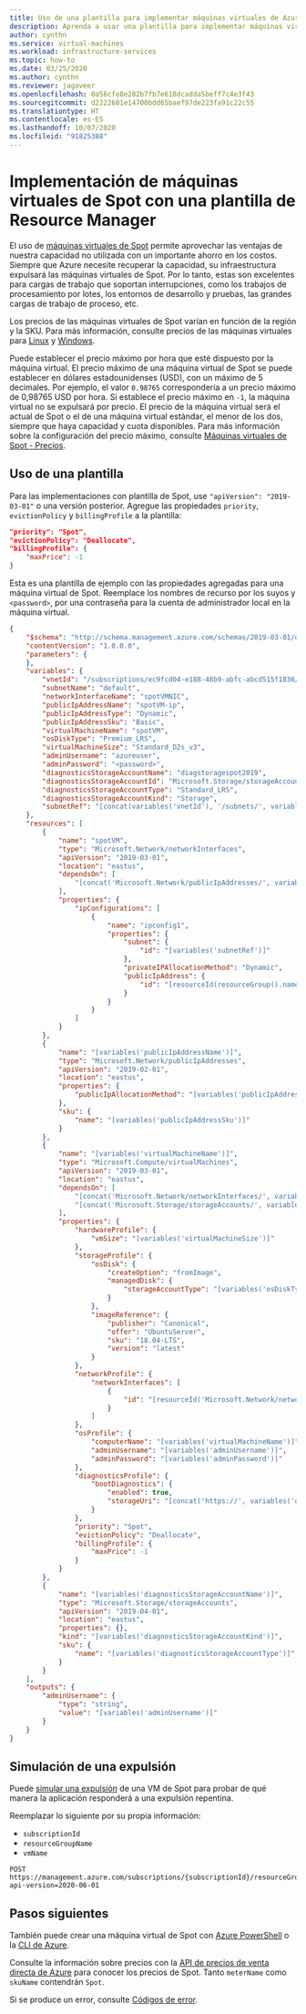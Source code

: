 ```yaml
---
title: Uso de una plantilla para implementar máquinas virtuales de Azure Spot
description: Aprenda a usar una plantilla para implementar máquinas virtuales de Spot para ahorrar costos.
author: cynthn
ms.service: virtual-machines
ms.workload: infrastructure-services
ms.topic: how-to
ms.date: 03/25/2020
ms.author: cynthn
ms.reviewer: jagaveer
ms.openlocfilehash: 0a56cfe8e282b7fb7e618dcadda5beff7c4e3f43
ms.sourcegitcommit: d2222681e14700bdd65baef97de223fa91c22c55
ms.translationtype: HT
ms.contentlocale: es-ES
ms.lasthandoff: 10/07/2020
ms.locfileid: "91825388"
---
```

# <a name="deploy-spot-vms-using-a-resource-manager-template"></a>Implementación de máquinas virtuales de Spot con una plantilla de Resource Manager

El uso de [máquinas virtuales de Spot](../spot-vms.md) permite aprovechar las ventajas de nuestra capacidad no utilizada con un importante ahorro en los costos. Siempre que Azure necesite recuperar la capacidad, su infraestructura expulsará las máquinas virtuales de Spot. Por lo tanto, estas son excelentes para cargas de trabajo que soportan interrupciones, como los trabajos de procesamiento por lotes, los entornos de desarrollo y pruebas, las grandes cargas de trabajo de proceso, etc.

Los precios de las máquinas virtuales de Spot varían en función de la región y la SKU. Para más información, consulte precios de las máquinas virtuales para [Linux](https://azure.microsoft.com/pricing/details/virtual-machines/linux/) y [Windows](https://azure.microsoft.com/pricing/details/virtual-machines/windows/).

Puede establecer el precio máximo por hora que esté dispuesto por la máquina virtual. El precio máximo de una máquina virtual de Spot se puede establecer en dólares estadounidenses (USD), con un máximo de 5 decimales. Por ejemplo, el valor `0.98765` correspondería a un precio máximo de 0,98765 USD por hora. Si establece el precio máximo en `-1`, la máquina virtual no se expulsará por precio. El precio de la máquina virtual será el actual de Spot o el de una máquina virtual estándar, el menor de los dos, siempre que haya capacidad y cuota disponibles. Para más información sobre la configuración del precio máximo, consulte [Máquinas virtuales de Spot - Precios](../spot-vms.md#pricing).


## <a name="use-a-template"></a>Uso de una plantilla

Para las implementaciones con plantilla de Spot, use `"apiVersion": "2019-03-01"` o una versión posterior. Agregue las propiedades `priority`, `evictionPolicy` y `billingProfile` a la plantilla:

```json
"priority": "Spot",
"evictionPolicy": "Deallocate",
"billingProfile": {
    "maxPrice": -1
}
```

Esta es una plantilla de ejemplo con las propiedades agregadas para una máquina virtual de Spot. Reemplace los nombres de recurso por los suyos y `<password>`, por una contraseña para la cuenta de administrador local en la máquina virtual.

```json
{
    "$schema": "http://schema.management.azure.com/schemas/2019-03-01/deploymentTemplate.json#",
    "contentVersion": "1.0.0.0",
    "parameters": {
    },
    "variables": {
        "vnetId": "/subscriptions/ec9fcd04-e188-48b9-abfc-abcd515f1836/resourceGroups/spotVM/providers/Microsoft.Network/virtualNetworks/spotVM",
        "subnetName": "default",
        "networkInterfaceName": "spotVMNIC",
        "publicIpAddressName": "spotVM-ip",
        "publicIpAddressType": "Dynamic",
        "publicIpAddressSku": "Basic",
        "virtualMachineName": "spotVM",
        "osDiskType": "Premium_LRS",
        "virtualMachineSize": "Standard_D2s_v3",
        "adminUsername": "azureuser",
        "adminPassword": "<password>",
        "diagnosticsStorageAccountName": "diagstoragespot2019",
        "diagnosticsStorageAccountId": "Microsoft.Storage/storageAccounts/diagstoragespot2019",
        "diagnosticsStorageAccountType": "Standard_LRS",
        "diagnosticsStorageAccountKind": "Storage",
        "subnetRef": "[concat(variables('vnetId'), '/subnets/', variables('subnetName'))]"
    },
    "resources": [
        {
            "name": "spotVM",
            "type": "Microsoft.Network/networkInterfaces",
            "apiVersion": "2019-03-01",
            "location": "eastus",
            "dependsOn": [
                "[concat('Microsoft.Network/publicIpAddresses/', variables('publicIpAddressName'))]"
            ],
            "properties": {
                "ipConfigurations": [
                    {
                        "name": "ipconfig1",
                        "properties": {
                            "subnet": {
                                "id": "[variables('subnetRef')]"
                            },
                            "privateIPAllocationMethod": "Dynamic",
                            "publicIpAddress": {
                                "id": "[resourceId(resourceGroup().name, 'Microsoft.Network/publicIpAddresses', variables('publicIpAddressName'))]"
                            }
                        }
                    }
                ]
            }
        },
        {
            "name": "[variables('publicIpAddressName')]",
            "type": "Microsoft.Network/publicIpAddresses",
            "apiVersion": "2019-02-01",
            "location": "eastus",
            "properties": {
                "publicIpAllocationMethod": "[variables('publicIpAddressType')]"
            },
            "sku": {
                "name": "[variables('publicIpAddressSku')]"
            }
        },
        {
            "name": "[variables('virtualMachineName')]",
            "type": "Microsoft.Compute/virtualMachines",
            "apiVersion": "2019-03-01",
            "location": "eastus",
            "dependsOn": [
                "[concat('Microsoft.Network/networkInterfaces/', variables('networkInterfaceName'))]",
                "[concat('Microsoft.Storage/storageAccounts/', variables('diagnosticsStorageAccountName'))]"
            ],
            "properties": {
                "hardwareProfile": {
                    "vmSize": "[variables('virtualMachineSize')]"
                },
                "storageProfile": {
                    "osDisk": {
                        "createOption": "fromImage",
                        "managedDisk": {
                            "storageAccountType": "[variables('osDiskType')]"
                        }
                    },
                    "imageReference": {
                        "publisher": "Canonical",
                        "offer": "UbuntuServer",
                        "sku": "18.04-LTS",
                        "version": "latest"
                    }
                },
                "networkProfile": {
                    "networkInterfaces": [
                        {
                            "id": "[resourceId('Microsoft.Network/networkInterfaces', variables('networkInterfaceName'))]"
                        }
                    ]
                },
                "osProfile": {
                    "computerName": "[variables('virtualMachineName')]",
                    "adminUsername": "[variables('adminUsername')]",
                    "adminPassword": "[variables('adminPassword')]"
                },
                "diagnosticsProfile": {
                    "bootDiagnostics": {
                        "enabled": true,
                        "storageUri": "[concat('https://', variables('diagnosticsStorageAccountName'), '.blob.core.windows.net/')]"
                    }
                },
                "priority": "Spot",
                "evictionPolicy": "Deallocate",
                "billingProfile": {
                    "maxPrice": -1
                }
            }
        },
        {
            "name": "[variables('diagnosticsStorageAccountName')]",
            "type": "Microsoft.Storage/storageAccounts",
            "apiVersion": "2019-04-01",
            "location": "eastus",
            "properties": {},
            "kind": "[variables('diagnosticsStorageAccountKind')]",
            "sku": {
                "name": "[variables('diagnosticsStorageAccountType')]"
            }
        }
    ],
    "outputs": {
        "adminUsername": {
            "type": "string",
            "value": "[variables('adminUsername')]"
        }
    }
}
```

## <a name="simulate-an-eviction"></a>Simulación de una expulsión

Puede [simular una expulsión](/rest/api/compute/virtualmachines/simulateeviction) de una VM de Spot para probar de qué manera la aplicación responderá a una expulsión repentina. 

Reemplazar lo siguiente por su propia información: 

- `subscriptionId`
- `resourceGroupName`
- `vmName`


```http
POST https://management.azure.com/subscriptions/{subscriptionId}/resourceGroups/{resourceGroupName}/providers/Microsoft.Compute/virtualMachines/{vmName}/simulateEviction?api-version=2020-06-01
```

## <a name="next-steps"></a>Pasos siguientes

También puede crear una máquina virtual de Spot con [Azure PowerShell](../windows/spot-powershell.md) o la [CLI de Azure](spot-cli.md).

Consulte la información sobre precios con la [API de precios de venta directa de Azure](/rest/api/cost-management/retail-prices/azure-retail-prices) para conocer los precios de Spot. Tanto `meterName` como `skuName` contendrán `Spot`.

Si se produce un error, consulte [Códigos de error](../error-codes-spot.md?toc=%2fazure%2fvirtual-machines%2flinux%2ftoc.json).